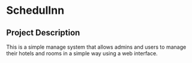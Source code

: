 # SchedulInn

## Project Description

This is a simple manage system that allows admins and users to manage their hotels and rooms in a simple way using a web interface.

